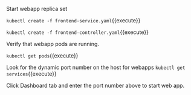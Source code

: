 Start webapp replica set

`kubectl create -f frontend-service.yaml`{{execute}}

`kubectl create -f frontend-controller.yaml`{{execute}}

Verify that webapp pods are running.

`kubectl get pods`{{execute}}

Look for the dynamic port number on the host for webapps
`kubectl get services`{{execute}}

Click Dashboard tab and enter the port number above to start web app.